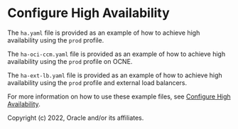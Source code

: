 # Configure High Availability

The `ha.yaml` file is provided as an example of how to achieve high availability using the `prod` profile.

The `ha-oci-ccm.yaml` file is provided as an example of how to achieve high availability using the `prod` profile on OCNE.

The `ha-ext-lb.yaml` file is provided as an example of how to achieve high availability using the `prod` profile and external load balancers.

For more information on how to use these example files, see [Configure High Availability](https://build.verrazzano.io/latest/docs/setup/customizing/ha/).

Copyright (c) 2022, Oracle and/or its affiliates.
